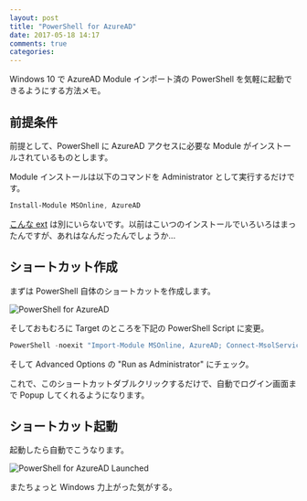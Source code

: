 ```yaml
---
layout: post
title: "PowerShell for AzureAD"
date: 2017-05-18 14:17
comments: true
categories:
---
```


Windows 10 で AzureAD Module インポート済の PowerShell を気軽に起動できるようにする方法メモ。

## 前提条件

前提として、PowerShell に AzureAD アクセスに必要な Module がインストールされているものとします。

Module インストールは以下のコマンドを Administrator として実行するだけです。

```ps1
Install-Module MSOnline, AzureAD
```

[こんな ext](https://msdn.microsoft.com/ja-jp/library/jj151815.aspx#bkmk_installmodule) は別にいらないです。以前はこいつのインストールでいろいろはまったんですが、あれはなんだったんでしょうか...

## ショートカット作成

まずは PowerShell 自体のショートカットを作成します。

![PowerShell for AzureAD](/images/posts/azure/powershell-for-azure-ad.png)

そしておもむろに Target のところを下記の PowerShell Script に変更。

```ps1
PowerShell -noexit "Import-Module MSOnline, AzureAD; Connect-MsolService"
```

そして Advanced Options の "Run as Administrator" にチェック。

これで、このショートカットダブルクリックするだけで、自動でログイン画面まで Popup してくれるようになります。

## ショートカット起動

起動したら自動でこうなります。

![PowerShell for AzureAD Launched](/images/posts/azure/powershell-for-azure-ad-launched.png)

またちょっと Windows 力上がった気がする。
